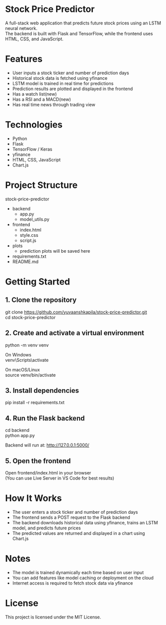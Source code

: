 # Stock Price Predictor

A full-stack web application that predicts future stock prices using an LSTM neural network.  
The backend is built with Flask and TensorFlow, while the frontend uses HTML, CSS, and JavaScript.

# Features

- User inputs a stock ticker and number of prediction days  
- Historical stock data is fetched using yfinance  
- LSTM model is trained in real time for predictions  
- Prediction results are plotted and displayed in the frontend  
- Has a watch list(new)
- Has a RSI and a MACD(new)
- Has real time news through trading view

# Technologies

- Python  
- Flask  
- TensorFlow / Keras  
- yfinance  
- HTML, CSS, JavaScript  
- Chart.js

# Project Structure

stock-price-predictor  
- backend  
  - app.py  
  - model_utils.py  
- frontend  
  - index.html  
  - style.css  
  - script.js  
- plots  
  - prediction plots will be saved here  
- requirements.txt  
- README.md

# Getting Started

## 1. Clone the repository

git clone https://github.com/yuvaanshkapila/stock-price-predictor.git  
cd stock-price-predictor

## 2. Create and activate a virtual environment

python -m venv venv

On Windows  
venv\Scripts\activate

On macOS/Linux  
source venv/bin/activate

## 3. Install dependencies

pip install -r requirements.txt

## 4. Run the Flask backend

cd backend  
python app.py

Backend will run at: http://127.0.0.1:5000/

## 5. Open the frontend

Open frontend/index.html in your browser  
(You can use Live Server in VS Code for best results)

# How It Works

- The user enters a stock ticker and number of prediction days  
- The frontend sends a POST request to the Flask backend  
- The backend downloads historical data using yfinance, trains an LSTM model, and predicts future prices  
- The predicted values are returned and displayed in a chart using Chart.js

# Notes

- The model is trained dynamically each time based on user input  
- You can add features like model caching or deployment on the cloud  
- Internet access is required to fetch stock data via yfinance

# License

This project is licensed under the MIT License.
